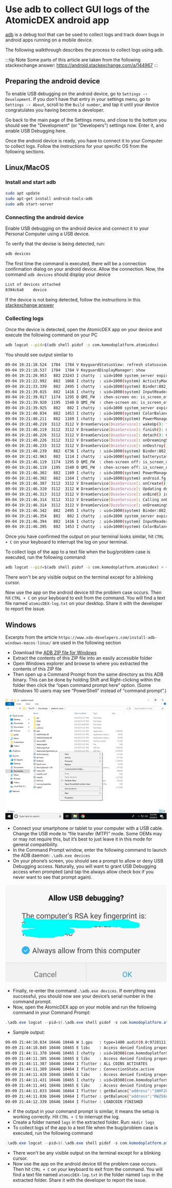 # Use adb to collect GUI logs of the AtomicDEX android app

[adb](https://developer.android.com/studio/command-line/adb) is a debug tool that can be used to collect logs and track down bugs in android apps running on a mobile device.

The following walkthrough describes the process to collect logs using adb.

:::tip Note
Some parts of this article are taken from the following stackexchange answer: https://android.stackexchange.com/a/144967
:::

## Preparing the android device

To enable USB debugging on the android device, go to `Settings -› Development`. If you don't have that entry in your settings menu, go to `Settings -› About`, scroll to the `Build number`, and tap it until your device congratulates you having become a developer.

Go back to the main page of the Settings menu, and close to the bottom you should see the "Development" (or "Developers") settings now. Enter it, and enable USB Debugging here.

Once the android device is ready, you have to connect it to your Computer to collect logs. Follow the instructions for your specific OS from the following sections.

## Linux/MacOS

### Install and start adb

```bash
sudo apt update
sudo apt-get install android-tools-adb
sudo adb start-server
```

### Connecting the android device

Enable USB debugging on the android device and connect it to your Personal Computer using a USB device.

To verify that the devise is being detected, run:

```bash
adb devices
```

The first time the command is executed, there will be a connection confirmation dialog on your android device. Allow the connection. Now, the command `adb devices` should display your device

```bash
List of devices attached
8394c6a8	device
```

If the device is not being detected, follow the instructions in this [stackexchange answer](https://android.stackexchange.com/a/144967)

### Collecting logs

Once the device is detected, open the AtomicDEX app on your device and execute the following command on your PC

```bash
adb logcat --pid=$(adb shell pidof -s com.komodoplatform.atomicdex)
```

You should see output similar to

```bash
09-04 19:21:18.524  1784  1784 V KeyguardStatusView: refresh statusview showing:true
09-04 19:21:18.537  1784  1784 V KeyguardDisplayManager: show
09-04 19:21:20.953   882 23243 I chatty  : uid=1000 system_server expire 2 lines
09-04 19:21:22.992   882  1068 I chatty  : uid=1000(system) ActivityManager expire 1 line
09-04 19:21:33.339   882  2495 I chatty  : uid=1000(system) Binder:882_8 expire 1 line
09-04 19:21:39.815   882  1416 I chatty  : uid=1000(system) InputReader expire 5 lines
09-04 19:21:39.917  1174  1295 D QMI_FW  : chen-screen on: is_screen_off = 0
09-04 19:21:39.920  1195  1540 D QMI_FW  : chen-screen on: is_screen_off = 0
09-04 19:21:39.925   882   882 I chatty  : uid=1000 system_server expire 9 lines
09-04 19:21:40.034   882  1453 I chatty  : uid=1000(system) ColorBalanceThr expire 5 lines
09-04 19:21:40.211   882  1169 I chatty  : uid=1000(system) PowerManagerSer expire 21 lines
09-04 19:21:40.219  3112  3112 V DreamService[DozeService]: wakeUp(): fromSystem=true, mWaking=false, mFinished=false
09-04 19:21:40.219  3112  3112 V DreamService[DozeService]: finish(): mFinished=false
09-04 19:21:40.226  3112  3112 V DreamService[DozeService]: detach(): Calling onDreamingStopped()
09-04 19:21:40.226  3112  3112 V DreamService[DozeService]: onDreamingStopped()
09-04 19:21:40.233  3112  3112 V DreamService[DozeService]: onDestroy()
09-04 19:21:40.239   882  6736 I chatty  : uid=1000(system) Binder:882_15 expire 2 lines
09-04 19:21:42.963   882  1114 I chatty  : uid=1000(system) batterystats-wo expire 10 lines
09-04 19:21:46.119  1174  1295 D QMI_FW  : chen-screen off: is_screen_off = 1
09-04 19:21:46.119  1195  1540 D QMI_FW  : chen-screen off: is_screen_off = 1
09-04 19:21:46.302   882  1169 I chatty  : uid=1000(system) PowerManagerSer expire 44 lines
09-04 19:21:46.302   882  1164 I chatty  : uid=1000(system) android.fg expire 7 lines
09-04 19:21:46.307  3112  3112 V DreamService[DozeService]: onCreate()
09-04 19:21:46.310  3112  3112 W DreamService[DozeService]: Updating doze without a window token.
09-04 19:21:46.313  3112  3112 V DreamService[DozeService]: onBind() intent = Intent { act=android.service.dreams.DreamService flg=0x800000 cmp=com.oneplus.aod/com.oneplus.doze.DozeService }
09-04 19:21:46.314  3112  3112 V DreamService[DozeService]: Calling onDreamingStarted()
09-04 19:21:46.314  3112  3112 V DreamService[DozeService]: onDreamingStarted()
09-04 19:21:46.342   882  2495 I chatty  : uid=1000(system) Binder:882_8 expire 5 lines
09-04 19:21:46.354   882   882 I chatty  : uid=1000 system_server expire 49 lines
09-04 19:21:46.394   882  1416 I chatty  : uid=1000(system) InputReader expire 2 lines
09-04 19:21:46.395   882  1453 I chatty  : uid=1000(system) ColorBalanceThr expire 18 lines
```

Once you have confirmed the output on your terminal looks similar, hit `CTRL + C` on your keyboard to interrupt the log on your terminal.

To collect logs of the app to a text file when the bug/problem case is executed, run the following command:

```bash
adb logcat --pid=$(adb shell pidof -s com.komodoplatform.atomicdex) > ~/Desktop/atomicDEX-log.txt
```

There won't be any visible output on the terminal except for a blinking cursor.

Now use the app on the android device till the problem case occurs. Then hit `CTRL + C` on your keyboard to exit from the command. You will find a text file named `atomicDEX-log.txt` on your desktop. Share it with the developer to report the issue.

## Windows

Excerpts from the article `https://www.xda-developers.com/install-adb-windows-macos-linux/` are used in the following section

- Download the [ADB ZIP file for Windows](https://dl.google.com/android/repository/platform-tools-latest-windows.zip)
- Extract the contents of this ZIP file into an easily accessible folder
- Open Windows explorer and browse to where you extracted the contents of this ZIP file
- Then open up a Command Prompt from the same directory as this ADB binary. This can be done by holding Shift and Right-clicking within the folder then click the “open command prompt here” option. (Some Windows 10 users may see “PowerShell” instead of “command prompt”.)

<div style="clear: both; margin-top: 1rem; margin-bottom: 1rem; display: block;">

<img src="/power-shell.png">

</div>

- Connect your smartphone or tablet to your computer with a USB cable. Change the USB mode to “file transfer (MTP)” mode. Some OEMs may or may not require this, but it’s best to just leave it in this mode for general compatibility.
- In the Command Prompt window, enter the following command to launch the ADB daemon: `.\adb.exe devices`
- On your phone’s screen, you should see a prompt to allow or deny USB Debugging access. Naturally, you will want to grant USB Debugging access when prompted (and tap the always allow check box if you never want to see that prompt again).

<div style="clear: both; margin-top: 1rem; margin-bottom: 1rem; display: block;">

<img src="/allow-usb-debugging.png">

</div>

- Finally, re-enter the command `.\adb.exe devices`. If everything was successful, you should now see your device’s serial number in the command prompt.
- Now, open the AtomicDEX app on your mobile and run the following command in your Command Prompt:

```powershell
.\adb.exe logcat --pid=$(.\adb.exe shell pidof -s com.komodoplatform.atomicdex)
```

- Sample output:

```bash
09-09 21:44:10.834 10446 10446 W 1.gpu   : type=1400 audit(0.0:9728111): avc: denied { read } for name="u:object_r:vendor_default_prop:s0" dev="tmpfs" ino=22632 scontext=u:r:untrusted_app:s0:c52,c257,c512,c768 tcontext=u:object_r:vendor_default_prop:s0 tclass=file permissive=0
09-09 21:44:10.845 10446 10465 E libc    : Access denied finding property "vendor.debug.egl.swapinterval"
09-09 21:44:11.370 10446 10465 I chatty  : uid=10308(com.komodoplatform.atomicdex) 1.gpu identical 31 lines
09-09 21:44:11.385 10446 10465 E libc    : Access denied finding property "vendor.debug.egl.swapinterval"
09-09 21:44:11.387 10446 10464 I flutter : ALL COINS ACTIVATES
09-09 21:44:11.389 10446 10464 I flutter : ConnectionState.active
09-09 21:44:11.420 10446 10465 E libc    : Access denied finding property "vendor.debug.egl.swapinterval"
09-09 21:44:11.431 10446 10465 I chatty  : uid=10308(com.komodoplatform.atomicdex) 1.gpu identical 1 line
09-09 21:44:11.441 10446 10465 E libc    : Access denied finding property "vendor.debug.egl.swapinterval"
09-09 21:44:11.833 10446 10464 I flutter : getBalance{"address":"1NHF2GX8Fb9skXQdMGgRoGk9mH6tzSfqpV","balance":"0","coin":"BTC","locked_by_swaps":"0"}
09-09 21:44:11.836 10446 10464 I flutter : getBalance{"address":"RWZS6nQQrQxSpXmppSfYto5MXYZVdM4wZr","balance":"0","coin":"KMD","locked_by_swaps":"0"}
09-09 21:44:12.339 10446 10464 I flutter : LOADCOIN FINISHED
```

- If the output in your command prompt is similar, it means the setup is working correctly. Hit `CTRL + C` to interrupt the log.
- Create a folder named `logs` in the extracted folder. Run: `mkdir logs`
- To collect logs of the app to a text file when the bug/problem case is executed, run the following command

```powershell
.\adb.exe logcat --pid=$(.\adb.exe shell pidof -s com.komodoplatform.atomicdex) >  .\logs\atomicDEX-log.txt
```

- There won't be any visible output on the terminal except for a blinking cursor.
- Now use the app on the android device till the problem case occurs. Then hit `CTRL + C` on your keyboard to exit from the command. You will find a text file named `atomicDEX-log.txt` in the folder named `logs` in the extracted folder. Share it with the developer to report the issue.
